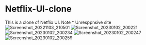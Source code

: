 # Netflix-UI-clone
This is a clone of Netflix UI.
Note * Unresppnsive site
![Screenshot_20221103_210501](https://user-images.githubusercontent.com/98267696/210244994-2ffe0ef9-bf5e-4f50-9ce1-c34ce2cee487.png)
![Screenshot_20230102_200221](https://user-images.githubusercontent.com/98267696/210245320-4c76fa52-f6e5-4e29-b57d-f92c1a2ff120.png)
![Screenshot_20230102_200234](https://user-images.githubusercontent.com/98267696/210245332-ed7d49c6-72e9-492a-b9fd-e4866841dfef.png)
![Screenshot_20230102_200247](https://user-images.githubusercontent.com/98267696/210245342-3848ace5-0dbd-4d7b-a60b-6149a8f7c534.png)
![Screenshot_20230102_200259](https://user-images.githubusercontent.com/98267696/210245358-0eb53bf0-f67d-4814-b9f1-4726b022c4d1.png)
